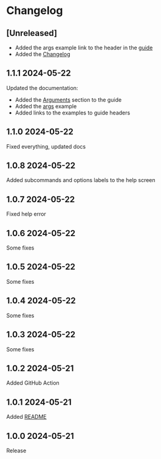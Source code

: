 # Changelog

## [Unreleased]

- Added the args example link to the header in the [guide](./docs/guide.md)
- Added the [Changelog](./CHANGELOG.md)

## 1.1.1 2024-05-22

Updated the documentation:
- Added the [Arguments](./docs/guide.md#Arguments) section to the guide
- Added the [args](./docs/examples/args.mjs) example
- Added links to the examples to guide headers

## 1.1.0 2024-05-22

Fixed everything, updated docs

## 1.0.8 2024-05-22

Added subcommands and options labels to the help screen

## 1.0.7 2024-05-22

Fixed help error

## 1.0.6 2024-05-22

Some fixes

## 1.0.5 2024-05-22

Some fixes

## 1.0.4 2024-05-22

Some fixes

## 1.0.3 2024-05-22

Some fixes

## 1.0.2 2024-05-21

Added GitHub Action

## 1.0.1 2024-05-21

Added [README](./README.md)

## 1.0.0 2024-05-21

Release

